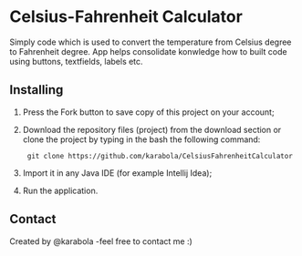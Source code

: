 # Celsius-Fahrenheit Calculator

Simply code which is used to convert the temperature from Celsius degree to 
Fahrenheit degree.
App helps consolidate konwledge how to built code using buttons, textfields, labels etc.

## Installing
1. Press the Fork button to save copy of this project on your account;
2. Download the repository files (project) from the download section or clone the project by typing in the bash the following command:

    	git clone https://github.com/karabola/CelsiusFahrenheitCalculator

3. Import it in any Java IDE (for example Intellij Idea);
4. Run the application.

## Contact
Created by @karabola  -feel free to contact me :)
